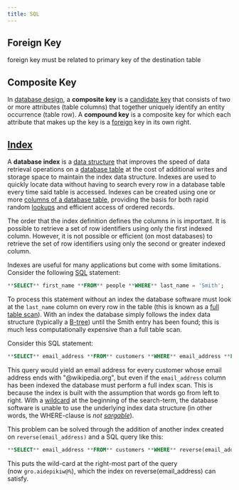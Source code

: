 ```yaml
---
title: SQL
---
```


## Foreign Key

foreign key must be related to primary key of the destination table

## Composite Key

In [database design](https://en.wikipedia.org/wiki/Data_modeling), a **composite key** is a [candidate key](https://en.wikipedia.org/wiki/Candidate_key) that consists of two or more attributes (table columns) that together uniquely identify an entity occurrence (table row). A **compound key** is a composite key for which each attribute that makes up the key is a [foreign](https://en.wikipedia.org/wiki/Foreign_key) key in its own right.

## [Index](https://en.wikipedia.org/wiki/Database_index)

A **database index** is a [data structure](https://en.wikipedia.org/wiki/Data_structure) that improves the speed of data retrieval operations on a [database table](<https://en.wikipedia.org/wiki/Table_(database)>) at the cost of additional writes and storage space to maintain the index data structure. Indexes are used to quickly locate data without having to search every row in a database table every time said table is accessed. Indexes can be created using one or more [columns of a database table](<https://en.wikipedia.org/wiki/Column_(database)>), providing the basis for both rapid random [lookups](https://en.wikipedia.org/wiki/Lookup) and efficient access of ordered records.

The order that the index definition defines the columns in is important. It is possible to retrieve a set of row identifiers using only the first indexed column. However, it is not possible or efficient (on most databases) to retrieve the set of row identifiers using only the second or greater indexed column.

Indexes are useful for many applications but come with some limitations. Consider the following [SQL](https://en.wikipedia.org/wiki/SQL) statement:

```sql
**SELECT** first_name **FROM** people **WHERE** last_name = 'Smith';
```

To process this statement without an index the database software must look at the `last_name` column on every row in the table (this is known as a [full table scan](https://en.wikipedia.org/wiki/Full_table_scan)). With an index the database simply follows the index data structure (typically a [B-tree](https://en.wikipedia.org/wiki/B-tree)) until the Smith entry has been found; this is much less computationally expensive than a full table scan.

Consider this SQL statement:

```sql
**SELECT** email_address **FROM** customers **WHERE** email_address **LIKE** '%@wikipedia.org';
```

This query would yield an email address for every customer whose email address ends with "@wikipedia.org", but even if the `email_address` column has been indexed the database must perform a full index scan. This is because the index is built with the assumption that words go from left to right. With a [wildcard](https://en.wikipedia.org/wiki/Wildcard_character) at the beginning of the search-term, the database software is unable to use the underlying index data structure (in other words, the WHERE-clause is *not [sargable](https://en.wikipedia.org/wiki/Sargable)*).

This problem can be solved through the addition of another index created on `reverse(email_address)` and a SQL query like this:

```sql
**SELECT** email_address **FROM** customers **WHERE** reverse(email_address) **LIKE** reverse('%@wikipedia.org');
```

This puts the wild-card at the right-most part of the query (now `gro.aidepikiw@%`), which the index on reverse(email_address) can satisfy.
